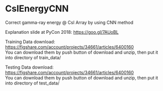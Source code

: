 # CsIEnergyCNN
Correct gamma-ray energy @ CsI Array by using CNN method 

Explanation slide at PyCon 2018: https://goo.gl/7AUoBL

Training Data download: https://figshare.com/account/projects/34661/articles/6400160 \
You can download them by push button of download and unzip, then put it into directory of train_data/

Testing Data download: https://figshare.com/account/projects/34661/articles/6400160 \
You can download them by push button of download and unzip, then put it into directory of test_data/
